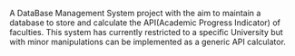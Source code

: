 A DataBase Management System project with the aim to maintain a database to store and calculate the API(Academic Progress Indicator) of faculties. This system has currently restricted to a specific University but with minor manipulations can be implemented as a generic API calculator.
